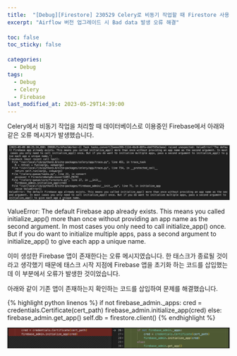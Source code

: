 ```yaml
---
title:  "[Debug][Firestore] 230529 Celery로 비동기 작업할 때 Firestore 사용 시 Default app already exists 오류 해결"
excerpt: "Airflow 버전 업그레이드 시 Bad data 발생 오류 해결"

toc: false
toc_sticky: false

categories:
  - Debug
tags:
  - Debug
  - Celery
  - Firebase
last_modified_at: 2023-05-29T14:39:00
---
```


Celery에서 비동기 작업을 처리할 때 데이터베이스로 이용중인 Firebase에서 아래와 같은 오류 메시지가 발생했습니다.

<p><img src="/assets/images/23052901.png" /></p>

<p class="error_msg">
ValueError: The default Firebase app already exists. This means you called initialize_app() more than once without providing an app name as the second argument. In most cases you only need to call initialize_app() once. But if you do want to initialize multiple apps, pass a second argument to initialize_app() to give each app a unique name.
</p>

이미 생성한 Firebase 앱이 존재한다는 오류 메시지였습니다. 한 태스크가 종료될 것이라고 생각했기 때문에 태스크 시작 지점에 Firebase 앱을 초기화 하는 코드를 삽입했는데 이 부분에서 오류가 발생한 것이었습니다.

아래와 같이 기존 앱이 존재하는지 확인하는 코드를 삽입하여 문제를 해결했습니다.

{% highlight python linenos %}
if not firebase_admin._apps:
    cred = credentials.Certificate(cert_path)
    firebase_admin.initialize_app(cred)
else:
    firebase_admin.get_app()
self.db = firestore.client()
{% endhighlight %}

<p><img src="/assets/images/23052902.png" /></p>
